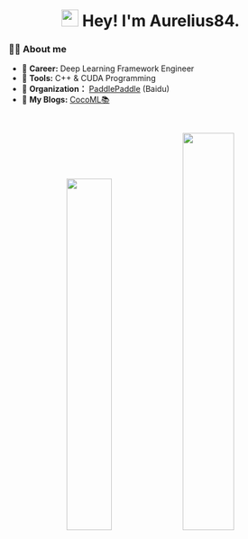 <h1 align="center"><img src="https://emojis.slackmojis.com/emojis/images/1531849430/4246/blob-sunglasses.gif?1531849430" width="30"/> Hey!  I'm Aurelius84.</h1>

<h3> 👦🏻 About me</h3>

- 🔭 **Career:** Deep Learning Framework Engineer
- 🔧 **Tools:** C++ & CUDA Programming
- 👯 **Organization：** [PaddlePaddle](https://github.com/PaddlePaddle/Paddle) (Baidu)
- 💬 **My Blogs:** [CocoML📚]( https://www.cnblogs.com/CocoML/)
<br>




<p align="center"><img width=40% src="https://github-readme-stats.vercel.app/api?username=Aurelius84&theme=tokyonight&show_icons=true"> <img width=42.5%  src="https://github-readme-streak-stats.herokuapp.com/?user=Aurelius84&hide_border=true&theme=tokyonight"></p>
